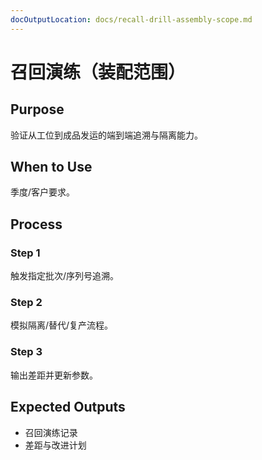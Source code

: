 ```yaml
---
docOutputLocation: docs/recall-drill-assembly-scope.md
---
```


# 召回演练（装配范围）

## Purpose

验证从工位到成品发运的端到端追溯与隔离能力。

## When to Use

季度/客户要求。

## Process

### Step 1

触发指定批次/序列号追溯。

### Step 2

模拟隔离/替代/复产流程。

### Step 3

输出差距并更新参数。

## Expected Outputs

- 召回演练记录
- 差距与改进计划
